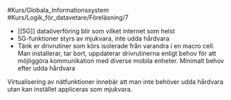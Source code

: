 #Kurs/Globala_Informationssystem #Kurs/Logik_för_datavetare/Föreläsning/7

- [[5G]] dataöverföring blir som vilket internet som helst 
- 5G-funktioner styrs av mjukvara, inte udda hårdvara 
- Tänk er drivrutiner som körs isolerade från varandra i en macro cell. Man installerar, tar bort, uppdaterar drivrutinerna enligt behov för att möjliggöra kommunikation med diverse mobila enheter. Minimalt behov efter udda hårdvara

Virtualisering av nätfunktioner innebär att man inte behöver udda hårdvara utan kan instället appliceras som mjukvara.